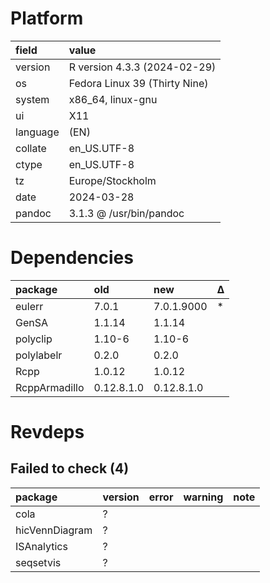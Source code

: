 # Platform

|field    |value                         |
|:--------|:-----------------------------|
|version  |R version 4.3.3 (2024-02-29)  |
|os       |Fedora Linux 39 (Thirty Nine) |
|system   |x86_64, linux-gnu             |
|ui       |X11                           |
|language |(EN)                          |
|collate  |en_US.UTF-8                   |
|ctype    |en_US.UTF-8                   |
|tz       |Europe/Stockholm              |
|date     |2024-03-28                    |
|pandoc   |3.1.3 @ /usr/bin/pandoc       |

# Dependencies

|package       |old        |new        |Δ  |
|:-------------|:----------|:----------|:--|
|eulerr        |7.0.1      |7.0.1.9000 |*  |
|GenSA         |1.1.14     |1.1.14     |   |
|polyclip      |1.10-6     |1.10-6     |   |
|polylabelr    |0.2.0      |0.2.0      |   |
|Rcpp          |1.0.12     |1.0.12     |   |
|RcppArmadillo |0.12.8.1.0 |0.12.8.1.0 |   |

# Revdeps

## Failed to check (4)

|package        |version |error |warning |note |
|:--------------|:-------|:-----|:-------|:----|
|cola           |?       |      |        |     |
|hicVennDiagram |?       |      |        |     |
|ISAnalytics    |?       |      |        |     |
|seqsetvis      |?       |      |        |     |

